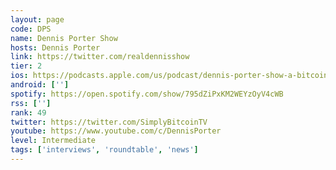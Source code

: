 ```yaml
---
layout: page
code: DPS
name: Dennis Porter Show
hosts: Dennis Porter
link: https://twitter.com/realdennisshow
tier: 2
ios: https://podcasts.apple.com/us/podcast/dennis-porter-show-a-bitcoin-podcast/id1562927150
android: ['']
spotify: https://open.spotify.com/show/795dZiPxKM2WEYzOyV4cWB
rss: ['']
rank: 49
twitter: https://twitter.com/SimplyBitcoinTV
youtube: https://www.youtube.com/c/DennisPorter
level: Intermediate
tags: ['interviews', 'roundtable', 'news']
---
```

